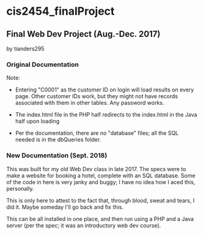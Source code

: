# cis2454_finalProject
## Final Web Dev Project (Aug.-Dec. 2017)
by tianders295

### Original Documentation
Note:

- Entering "C0001" as the customer ID on login will load results on every page. 
  Other customer IDs work, but they might not have records associated with them in other tables.
  Any password works.

- The index.html file in the PHP half redirects to the index.html in the Java half upon loading

- Per the documentation, there are no "database" files; all the SQL needed is in the dbQueries folder.

### New Documentation (Sept. 2018)
This was built for my old Web Dev class in late 2017. 
The specs were to make a website for booking a hotel, complete with an SQL database.
Some of the code in here is very janky and buggy; I have no idea how I aced this, personally.

This is only here to attest to the fact that, through blood, sweat and tears, I did it. Maybe someday I'll go back and fix this.

This can be all installed in one place, and then run using a PHP and a Java server (per the spec; it was an introductory web dev course).
